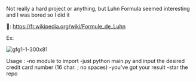 Not really a hard project or anything, but Luhn Formula seemed interesting and I was bored so I did it

🧷: https://fr.wikipedia.org/wiki/Formule_de_Luhn

Ex:

![gfg1-1-300x81](https://github.com/user-attachments/assets/7ef6f0e1-a70e-41f3-8155-d55d60e748ed)

Usage :
-no module to import
-just python main.py and input the desired credit card number (16 char. ; no spaces)
-you've got your result
-star the repo
